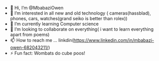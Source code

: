 - 👋 Hi, I’m @MbabaziOwen
- 👀 I’m interested in all new and old technology ( cameras(hassblad), phones, cars, watches(grand seiko is better than rolex))
- 🌱 I’m currently learning Computer science
- 💞️ I’m looking to collaborate on everything( i want to learn everything apart from poems)
- 📫 How to reach me ... linkdin(https://www.linkedin.com/in/mbabazi-owen-682043211/)
- ⚡ Fun fact: Wombats do cube poos!

<!---
MbabaziOwen/MbabaziOwen is a ✨ special ✨ repository because its `README.md` (this file) appears on your GitHub profile.
You can click the Preview link to take a look at your changes.
<img src="https://github-readme-tech-stack.vercel.app/api/cards?lineCount=1&bg=%230D1117&badge=%23161B22&border=%2321262D&titleColor=%2358A6FF&line1=HTML5%2CHTML5%2C482828%3BPYTHON%2Cpython%2Cc4d128%3B" alt="My Tech Stack" />
--->
